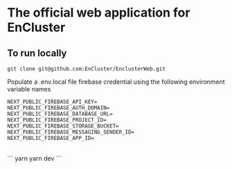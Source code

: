 # The official web application for EnCluster

## To run locally

```
git clone git@github.com:EnCluster/EnclusterWeb.git
```
Populate a .env.local file firebase credential using the following environment variable names
```
NEXT_PUBLIC_FIREBASE_API_KEY=
NEXT_PUBLIC_FIREBASE_AUTH_DOMAIN=
NEXT_PUBLIC_FIREBASE_DATABASE_URL=
NEXT_PUBLIC_FIREBASE_PROJECT_ID=
NEXT_PUBLIC_FIREBASE_STORAGE_BUCKET=
NEXT_PUBLIC_FIREBASE_MESSAGING_SENDER_ID=
NEXT_PUBLIC_FIREBASE_APP_ID=
```
<br>
```
yarn
yarn dev
```
